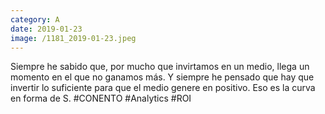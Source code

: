 ```yaml
--- 
category: A 
date: 2019-01-23 
image: /1181_2019-01-23.jpeg 
--- 
```


Siempre he sabido que, por mucho que invirtamos en un medio, llega un momento en el que no ganamos más. Y siempre he pensado que hay que invertir lo suficiente para que el medio genere en positivo. Eso es la curva en forma de S. #CONENTO #Analytics #ROI